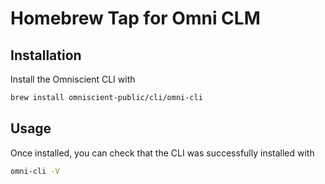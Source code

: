 # Homebrew Tap for Omni CLM

## Installation
Install the Omniscient CLI with 
```sh
brew install omniscient-public/cli/omni-cli
```

## Usage
Once installed, you can check that the CLI was successfully installed with
```sh
omni-cli -V
```
